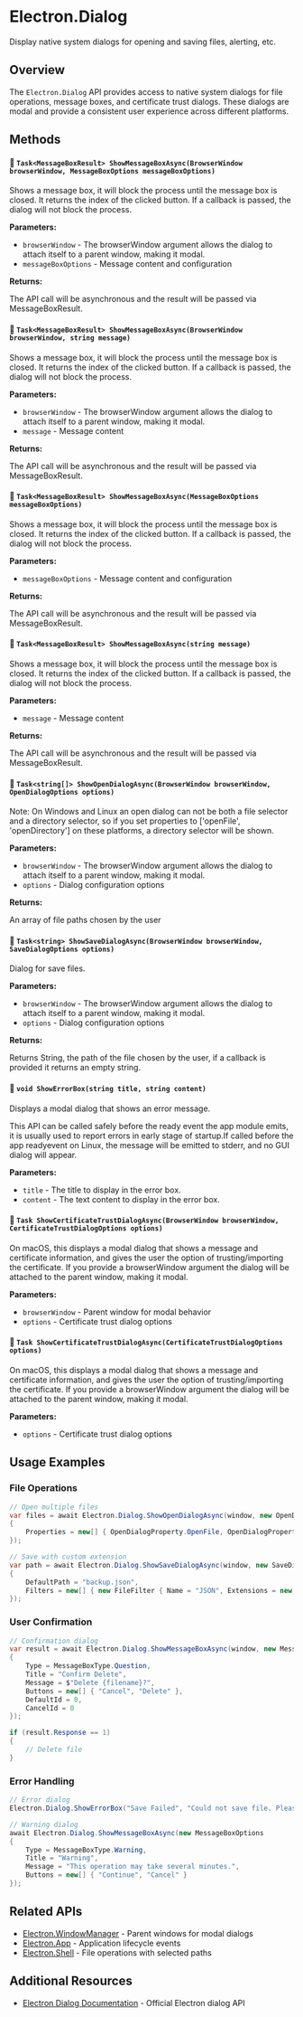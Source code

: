 # Electron.Dialog

Display native system dialogs for opening and saving files, alerting, etc.

## Overview

The `Electron.Dialog` API provides access to native system dialogs for file operations, message boxes, and certificate trust dialogs. These dialogs are modal and provide a consistent user experience across different platforms.

## Methods

#### 🧊 `Task<MessageBoxResult> ShowMessageBoxAsync(BrowserWindow browserWindow, MessageBoxOptions messageBoxOptions)`
Shows a message box, it will block the process until the message box is closed. It returns the index of the clicked button. If a callback is passed, the dialog will not block the process.

**Parameters:**
- `browserWindow` - The browserWindow argument allows the dialog to attach itself to a parent window, making it modal.
- `messageBoxOptions` - Message content and configuration

**Returns:**

The API call will be asynchronous and the result will be passed via MessageBoxResult.

#### 🧊 `Task<MessageBoxResult> ShowMessageBoxAsync(BrowserWindow browserWindow, string message)`
Shows a message box, it will block the process until the message box is closed. It returns the index of the clicked button. If a callback is passed, the dialog will not block the process.

**Parameters:**
- `browserWindow` - The browserWindow argument allows the dialog to attach itself to a parent window, making it modal.
- `message` - Message content

**Returns:**

The API call will be asynchronous and the result will be passed via MessageBoxResult.

#### 🧊 `Task<MessageBoxResult> ShowMessageBoxAsync(MessageBoxOptions messageBoxOptions)`
Shows a message box, it will block the process until the message box is closed. It returns the index of the clicked button. If a callback is passed, the dialog will not block the process.

**Parameters:**
- `messageBoxOptions` - Message content and configuration

**Returns:**

The API call will be asynchronous and the result will be passed via MessageBoxResult.

#### 🧊 `Task<MessageBoxResult> ShowMessageBoxAsync(string message)`
Shows a message box, it will block the process until the message box is closed. It returns the index of the clicked button. If a callback is passed, the dialog will not block the process.

**Parameters:**
- `message` - Message content

**Returns:**

The API call will be asynchronous and the result will be passed via MessageBoxResult.

#### 🧊 `Task<string[]> ShowOpenDialogAsync(BrowserWindow browserWindow, OpenDialogOptions options)`
Note: On Windows and Linux an open dialog can not be both a file selector and a directory selector, so if you set properties to ['openFile', 'openDirectory'] on these platforms, a directory selector will be shown.

**Parameters:**
- `browserWindow` - The browserWindow argument allows the dialog to attach itself to a parent window, making it modal.
- `options` - Dialog configuration options

**Returns:**

An array of file paths chosen by the user

#### 🧊 `Task<string> ShowSaveDialogAsync(BrowserWindow browserWindow, SaveDialogOptions options)`
Dialog for save files.

**Parameters:**
- `browserWindow` - The browserWindow argument allows the dialog to attach itself to a parent window, making it modal.
- `options` - Dialog configuration options

**Returns:**

Returns String, the path of the file chosen by the user, if a callback is provided it returns an empty string.

#### 🧊 `void ShowErrorBox(string title, string content)`
Displays a modal dialog that shows an error message.

This API can be called safely before the ready event the app module emits, it is usually used to report errors in early stage of startup.If called before the app readyevent on Linux, the message will be emitted to stderr, and no GUI dialog will appear.

**Parameters:**
- `title` - The title to display in the error box.
- `content` - The text content to display in the error box.

#### 🧊 `Task ShowCertificateTrustDialogAsync(BrowserWindow browserWindow, CertificateTrustDialogOptions options)`
On macOS, this displays a modal dialog that shows a message and certificate information, and gives the user the option of trusting/importing the certificate. If you provide a browserWindow argument the dialog will be attached to the parent window, making it modal.

**Parameters:**
- `browserWindow` - Parent window for modal behavior
- `options` - Certificate trust dialog options

#### 🧊 `Task ShowCertificateTrustDialogAsync(CertificateTrustDialogOptions options)`
On macOS, this displays a modal dialog that shows a message and certificate information, and gives the user the option of trusting/importing the certificate. If you provide a browserWindow argument the dialog will be attached to the parent window, making it modal.

**Parameters:**
- `options` - Certificate trust dialog options

## Usage Examples

### File Operations

```csharp
// Open multiple files
var files = await Electron.Dialog.ShowOpenDialogAsync(window, new OpenDialogOptions
{
    Properties = new[] { OpenDialogProperty.OpenFile, OpenDialogProperty.MultiSelections }
});

// Save with custom extension
var path = await Electron.Dialog.ShowSaveDialogAsync(window, new SaveDialogOptions
{
    DefaultPath = "backup.json",
    Filters = new[] { new FileFilter { Name = "JSON", Extensions = new[] { "json" } } }
});
```

### User Confirmation

```csharp
// Confirmation dialog
var result = await Electron.Dialog.ShowMessageBoxAsync(window, new MessageBoxOptions
{
    Type = MessageBoxType.Question,
    Title = "Confirm Delete",
    Message = $"Delete {filename}?",
    Buttons = new[] { "Cancel", "Delete" },
    DefaultId = 0,
    CancelId = 0
});

if (result.Response == 1)
{
    // Delete file
}
```

### Error Handling

```csharp
// Error dialog
Electron.Dialog.ShowErrorBox("Save Failed", "Could not save file. Please check permissions and try again.");

// Warning dialog
await Electron.Dialog.ShowMessageBoxAsync(new MessageBoxOptions
{
    Type = MessageBoxType.Warning,
    Title = "Warning",
    Message = "This operation may take several minutes.",
    Buttons = new[] { "Continue", "Cancel" }
});
```

## Related APIs

- [Electron.WindowManager](WindowManager.md) - Parent windows for modal dialogs
- [Electron.App](App.md) - Application lifecycle events
- [Electron.Shell](Shell.md) - File operations with selected paths

## Additional Resources

- [Electron Dialog Documentation](https://electronjs.org/docs/api/dialog) - Official Electron dialog API
